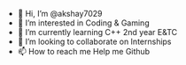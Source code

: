 - 👋 Hi, I’m @akshay7029
- 👀 I’m interested in Coding & Gaming
- 🌱 I’m currently learning C++ 2nd year E&TC
- 💞️ I’m looking to collaborate on Internships
- 📫 How to reach me Help me Github

<!---
akshay7029/akshay7029 is a ✨ special ✨ repository because its `README.md` (this file) appears on your GitHub profile.
You can click the Preview link to take a look at your changes.
--->
